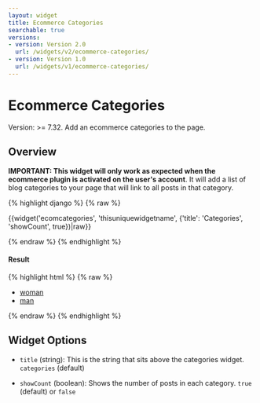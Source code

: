 ```yaml
---
layout: widget
title: Ecommerce Categories
searchable: true
versions:
- version: Version 2.0
  url: /widgets/v2/ecommerce-categories/
- version: Version 1.0
  url: /widgets/v1/ecommerce-categories/
---
```


# Ecommerce Categories

Version: >= 7.32. Add an ecommerce categories to the page.

## Overview

**IMPORTANT: This widget will only work as expected when the ecommerce plugin is activated on the user's account**. It will add a list of blog categories to your page that will link to all posts in that category.

{% highlight django %}
{% raw %}

  {{widget('ecomcategories', 'thisuniquewidgetname', {'title': 'Categories', 'showCount', true})|raw}}

{% endraw %}
{% endhighlight %}


<h4>Result</h4>
{% highlight html %}
{% raw %}

<div id="page-zones__main-widgets__ecomcategorieslistWidget" data-name="ecomcategorieslist" class="widget  widget--zone-widget">
  <div class="bk-ecomcategorieslist  ecomcategorieslist  widget__ecomcategorieslist">
    <div class="categories-listing  widget__categories-listing">
      <ul class="categories-list  categories-listing__categories-list">
        <li class="category-item  categories-listing__category-item">
          <a class="category-link  categories-listing__category-link" href="/store?category=woman">woman</a>
        </li>
        <li class="category-item  categories-listing__category-item">
          <a class="category-link  categories-listing__category-link" href="/store?category=man">man</a>
        </li>
      </ul>
    </div>
  </div>
</div>

{% endraw %}
{% endhighlight %}

## Widget Options

* ```title``` (string): This is the string that sits above the categories widget. ```categories``` (default)

* ```showCount``` (boolean): Shows the number of posts in each category. ```true``` (default) or ```false```
